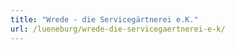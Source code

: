 ```yaml
---
title: "Wrede - die Servicegärtnerei e.K."
url: /lueneburg/wrede-die-servicegaertnerei-e-k/
---
```

